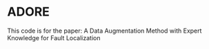 # ADORE
This code is for the paper: A Data Augmentation Method with Expert Knowledge for Fault Localization 
